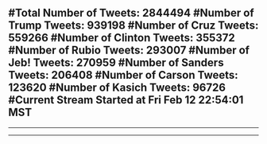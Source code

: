 #Total Number of Tweets: 2844494 
#Number of Trump Tweets: 939198
#Number of Cruz Tweets: 559266
#Number of Clinton Tweets: 355372
#Number of Rubio Tweets: 293007
#Number of Jeb! Tweets: 270959
#Number of Sanders Tweets: 206408
#Number of Carson Tweets: 123620
#Number of Kasich Tweets: 96726
#Current Stream Started at Fri Feb 12 22:54:01 MST
---
---
---
